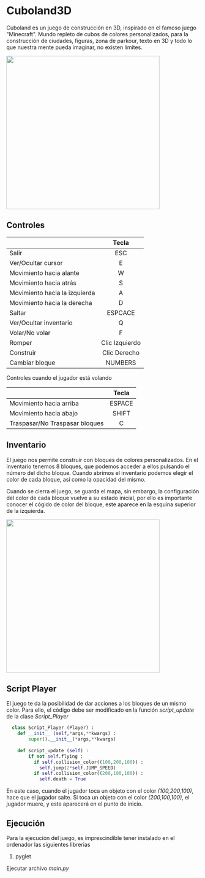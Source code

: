 # Cuboland3D
Cuboland es un juego de construcción en 3D, inspirado en el famoso juego "Minecraft". Mundo repleto de cubos de colores personalizados, para la construcción
de ciudades, figuras, zona de parkour, texto en 3D y todo lo que nuestra mente pueda imaginar, no existen límites.

<!-- <img src="https://user-images.githubusercontent.com/113897176/191010606-8af305fc-7b08-471e-a613-0300e5b8a8b0.png" width="400"> -->
<img src="https://user-images.githubusercontent.com/113897176/191012000-28ab60ba-dcaa-4c2a-9a77-468856fc665d.png" width="400">

## Controles

|    | Tecla       |
| ----------|:---------:|
| Salir  | ESC |
| Ver/Ocultar cursor  | E |
| Movimiento hacia alante  | W |
| Movimiento hacia atrás  | S |
| Movimiento hacia la izquierda  | A |
| Movimiento hacia la derecha  | D |
| Saltar | ESPCACE |
| Ver/Ocultar inventario  | Q |
| Volar/No volar  | F |
| Romper  | Clic Izquierdo  |
| Construir  | Clic Derecho |
| Cambiar bloque  | NUMBERS |

Controles cuando el jugador está volando

|    | Tecla       |
| ----------|:---------:|
| Movimiento hacia arriba  | ESPACE |
| Movimiento hacia abajo  | SHIFT |
| Traspasar/No Traspasar bloques  | C |

## Inventario

El juego nos permite construir con bloques de colores personalizados. En el inventario tenemos 8 bloques, que podemos acceder a ellos
pulsando el número del dicho bloque. Cuando abrimos el inventario podemos elegir el color de cada bloque, así como la opacidad del mismo.

Cuando se cierra el juego, se guarda el mapa, sin embargo, la configuración del color de cada bloque vuelve a su estado inicial, por ello
es importante conocer el cógido de color del bloque, este aparece en la esquina superior de la izquierda.

<img src="https://user-images.githubusercontent.com/113897176/191015293-3b77e7a4-ad4f-4b21-90a1-0034b2925d07.png" width="400">

## Script Player

El juego te da la posibilidad de dar acciones a los bloques de un mismo color.
Para ello, el código debe ser modificado en la función *script_update* de la clase *Script_Player*

``` python
  class Script_Player (Player) :
    def __init__ (self,*args,**kwargs) :
        super().__init__(*args,**kwargs)
        
    def script_update (self) :
        if not self.flying :
          if self.collision_color((100,200,100)) :
            self.jump(2*self.JUMP_SPEED)
          if self.collision_color((200,100,100)) :
            self.death = True
```

En este caso, cuando el jugador toca un objeto con el color *(100,200,100)*, hace que el jugador salte. Si toca un objeto con el color *(200,100,100)*,
el jugador muere, y este aparecerá en el punto de inicio.

## Ejecución

Para la ejecución del juego, es imprescindible tener instalado en el ordenador las siguientes librerias
1.  pyglet

Ejecutar archivo *main.py*

